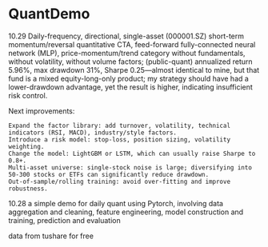# QuantDemo
10.29
Daily-frequency, directional, single-asset (000001.SZ) short-term momentum/reversal quantitative CTA, feed-forward fully-connected neural network (MLP), price-momentum/trend category without fundamentals, without volatility, without volume factors; (public-quant) annualized return 5.96%, max drawdown 31%, Sharpe 0.25—almost identical to mine, but that fund is a mixed equity-long-only product; my strategy should have had a lower-drawdown advantage, yet the result is higher, indicating insufficient risk control.

Next improvements:

    Expand the factor library: add turnover, volatility, technical indicators (RSI, MACD), industry/style factors.
    Introduce a risk model: stop-loss, position sizing, volatility weighting.
    Change the model: LightGBM or LSTM, which can usually raise Sharpe to 0.8+.
    Multi-asset universe: single-stock noise is large; diversifying into 50-300 stocks or ETFs can significantly reduce drawdown.
    Out-of-sample/rolling training: avoid over-fitting and improve robustness.


10.28
a simple demo for daily quant using Pytorch, involving data aggregation and cleaning, feature engineering, model construction and training, prediction and evaluation

data from tushare for free



